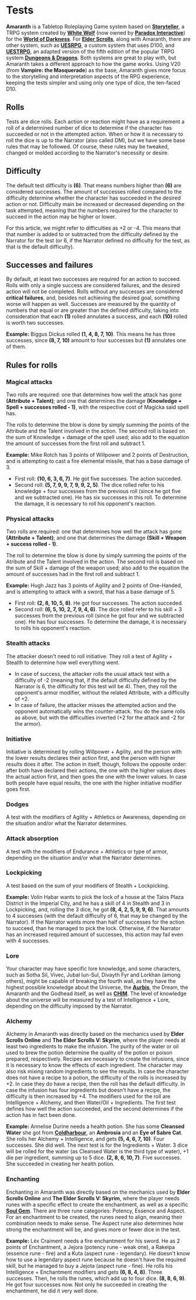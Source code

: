 # Tests

**Amaranth** is a Tabletop Roleplaying Game system based on **[Storyteller](https://whitewolf.fandom.com/wiki/Storyteller_System)**, a TRPG system created by **[White Wolf](https://en.wikipedia.org/wiki/White_Wolf_Publishing)** (now owned by **[Paradox Interactive](https://www.paradoxinteractive.com)**) for the **[World of Darkness](https://www.worldofdarkness.com/)**. For **[Elder Scrolls](https://elderscrolls.bethesda.net)**, along with Amaranth, there are other system, such as **[UESRPG](https://www.reddit.com/r/UESRPG/)**, a custom system that uses D100, and **[UESTRPG](https://uestrpg.wixsite.com/home)**, an adapted version of the fifth edition of the popular TRPG system **[Dungeons & Dragons](https://dnd.wizards.com/)**. Both systems are great to play with, but Amaranth takes a different approach to how the game works. Using V20 (from **Vampire: the Masquerade**) as the base, Amaranth gives more focus to the storytelling and interpretation aspects of the RPG experience, keeping the tests simpler and using only one type of dice, the ten-faced D10.

## Rolls
Tests are dice rolls. Each action or reaction might have as a requirement a roll of a determined number of dice to determine if the character has succeeded or not in the attempted action. When or how it is necessary to roll the dice is up to the Narrator (also called DM), but we have some base rules that may be followed. Of course, these rules may be tweaked, changed or molded according to the Narrator's necessity or desire.

## Difficulty
The default test difficulty is **(6)**. That means numbers higher than **(6)** are considered successes. The amount of successes rolled compared to the difficulty determine whether the character has succeeded in the desired action or not. Difficulty main be increased or decreased depending on the task attempted, meaning that the numbers required for the character to succeed in the action may be higher or lower.

For this article, we might refer to difficulties as +2 or -4. This means that that number is added to or subtracted from the difficulty defined by the Narrator for the test (or 6, if the Narrator defined no difficulty for the test, as that is the default difficulty).

## Successes and failures
By default, at least two successes are required for an action to succeed. Rolls with only a single success are considered failures, and the desired action will not be completed. Rolls without any successes are considered **critical failures**, and, besides not achieving the desired goal, something worse will happen as well. Successes are measured by the quantity of numbers that equal or are greater than the defined difficulty, taking into consideration that each **(1)** rolled annulates a success, and each **(10)** rolled is worth two successes.

**Example:** Biggus Dickus rolled **(1, 4, 8, 7, 10)**. This means he has three successes, since **(8, 7, 10)** amount to four successes but **(1)** annulates one of them.

## Rules for rolls
### Magical attacks
Two rolls are required: one that determines how well the attack has gone **(Attribute + Talent)**; and one that determines the damage **(Knowledge + Spell + successes rolled - 1)**, with the respective cost of Magicka said spell has.

The rolls to determine the blow is done by simply summing the points of the Attribute and the Talent involved in the action. The second roll is based on the sum of Knowledge + damage of the spell used; also add to the equation the amount of successes from the first roll and subtract 1.

**Example:** Mike Rotch has 3 points of Willpower and 2 points of Destruction, and is attempting to cast a fire elemental missile, that has a base damage of 3.
* First roll: **(10, 6, 3, 6, 7)**. He got five successes. The action succeded.
* Second roll: **(5, 7, 9, 9, 7, 9, 9, 2, 5)**. The dice rolled refer to his knowledge + four successes from the previous roll (since he got five and we subtracted one). He has six successes in this roll. To determine the damage, it is necessary to roll his opponent's reaction.

### Physical attacks
Two rolls are required: one that determines how well the attack has gone **(Attribute + Talent)**; and one that determines the damage **(Skill + Weapon + success rolled - 1)**.

The roll to determine the blow is done by simply summing the points of the Atribute and the Talent involved in the action. The second roll is based on the sum of Skill + damage of the weapon used; also add to the equation the amount of successes had in the first roll and subtract 1.

**Example:** Hugh Jazz has 3 points of Agility and 2 points of One-Handed, and is attempting to attack with a sword, that has a base damage of 5.
* First roll: **(2, 8, 10, 5, 8)**. He got four successes. The action succeded.
* Second roll: **(6, 5, 10, 2, 7, 9, 4, 6)**. The dice rolled refer to his skill + 3 successes from the previous roll (since he got four and we subtracted one). He has four successes. To determine the damage, it is necessary to rolls his opponent's reaction.

### Stealth attacks
The attacker doesn't need to roll initiative. They roll a test of Agility + Stealth to determine how well everything went.

* In case of success, the attacker rolls the usual attack test with a difficulty of -2 (meaning that, if the default difficulty defined by the Narrator is 6, the difficulty for this test will be 4). Then, they roll the opponent's armor modifier, without the related Attribute, with a difficulty of +2.
* In case of failure, the attacker misses the attempted action and the opponent automatically wins the counter-attack. You do the same rolls as above, but with the difficulties inverted (+2 for the attack and -2 for the armor).

### Initiative
Initiative is determined by rolling Willpower + Agility, and the person with the lower results declares their action first, and the person with higher results does it after. The action in itself, though, follows the opposite order: after both have declared their actions, the one with the higher values does the actual action first, and then goes the one with the lower values. In case both people have equal results, the one with the higher initiative modifier goes first.

### Dodges
A test with the modifiers of Agility + Athletics or Awareness, depending on the situation and/or what the Narrator determines.

### Attack absorption
A test with the modifiers of Endurance + Athletics or type of armor, depending on the situation and/or what the Narrator determines.

### Lockpicking
A test based on the sum of your modifiers of Stealth + Lockpicking.

**Example:** Volin Habar wants to pick the lock of a house at the Talos Plaza District in the Imperial City, and he has a skill of 4 in Stealth and 3 in Lockpicking, and, rolling the 3 dice, he got **(8, 4, 2, 5, 9, 9, 6)**. That amounts to 4 successes (with the default difficulty of 6, that may be changed by the Narrator). If the Narrator wants more than half of successes for the action to succeed, than he managed to pick the lock. Otherwise, if the Narrator has an increased required amount of successes, this action may fail even with 4 successes.

### Lore
Your character may have specific lore knowledge, and some characters, such as Sotha Sil, Vivec, Jubal lun-Sul, Divayth Fyr and Lorkhan (among others), might be capable of breaking the fourth wall, as they have the highest possible knowledge about the Universe, the **[Aurbis](https://en.uesp.net/wiki/Lore:Aurbis)**, the Dream, the Amaranth and the Godhead itself, as well as **[CHIM](https://en.uesp.net/wiki/Lore:CHIM)**. The level of knowledge about the universe will be measured by a test of Intelligence + Lore, depending on the difficulty imposed by the Narrator.

### Alchemy
Alchemy in Amaranth was directly based on the mechanics used by **Elder Scrolls Online** and **The Elder Scrolls V: Skyrim**, where the player needs at least two ingredients to make the infusion. The purity of the water or oil used to brew the potion determine the quality of the potion or poison prepared, respectively. Recipes are necessary to create the infusions, since it is necessary to know the effects of each ingredient. The character may also risk mixing random ingredients to see the results. In case the character does not have a recipe to a potion, the difficulty of the rolls is increased by +2. In case they do have a recipe, then the roll has the default difficulty. In case the infusion has four ingredients but doesn't have a recipe, the difficulty is then increased by +4. The modifiers used for the roll are Intelligence + Alchemy, and then Water/Oil + Ingredients. The first test defines how well the action succeeded, and the second determines if the action has in fact been done.

**Example:** Annelise Durine needs a health potion. She has some **Cleansed Water** she got from **[Coldharbour](https://en.uesp.net/wiki/Lore:Coldharbour)**, an **Ambrosia** and an **Eye of Sabre Cat**. She rolls her Alchemy + Intelligence, and gets **(5, 4, 6, 7, 10)**. Four successes. She did well. The next test is for the Ingredients + Water. 3 dice will be rolled for the water (as Cleansed Water is the third type of water), +1 die per ingredient, summing up to 5 dice. **(2, 8, 6, 10, 7)**. Five successes. She succeeded in creating her health potion.

### Enchanting
Enchanting in Amaranth was directly based on the mechanics used by **Elder Scrolls Online** and **The Elder Scrolls V: Skyrim**, where the player needs runes with a specific effect to create the enchantment, as well as a specific **[Soul Gem](https://en.uesp.net/wiki/Lore:Soul_Gems)**. There are three rune categories: Potency, Essence and Aspect. For an enchantment to be created, the runes need to align, meaning their combination needs to make sense. The Aspect rune also determines how strong the enchantment will be, and gives more or fewer dice in the test.

**Example:** Léx Craiment needs a fire enchantment for his sword. He as 2 points of Enchantment, a Jejora (potency rune - weak one), a Rakeipa (essence rune - fire) and a Kuta (aspect rune - legendary). He doesn't know how to use a legendary aspect rune because he doesn't have the required skill, but he managed to buy a Jejota (aspect rune - fine). He rolls his Intelligence + Enchantment modifiers and gets **(6, 8, 4, 8)**. Three successes. Then, he rolls the runes, which add up to four dice. **(8, 8, 6, 9)**. He got four successes now. Not only he succeeded in creating the enchantment, he did it very well done.
